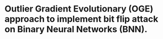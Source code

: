 # Outlier Gradient Evolutionary (OGE) approach to implement bit flip attack on Binary Neural Networks (BNN).
